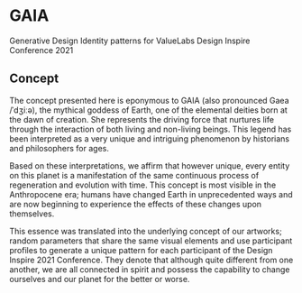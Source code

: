 # GAIA 
Generative Design Identity patterns for ValueLabs Design Inspire Conference 2021

## Concept
The concept presented here is eponymous to GAIA (also pronounced Gaea /ˈdʒiːə), the mythical goddess of Earth, one of the elemental deities born at the dawn of creation. She represents the driving force that nurtures life through the interaction of both living and non-living beings. This legend has been interpreted as a very unique and intriguing phenomenon by historians and philosophers for ages. 

Based on these interpretations, we affirm that however unique, every entity on this planet is a manifestation of the same continuous process of regeneration and evolution with time. This concept is most visible in the Anthropocene era; humans have changed Earth in unprecedented ways and are now beginning to experience the effects of these changes upon themselves.

This essence was translated into the underlying concept of our artworks; random parameters that share the same visual elements and use participant profiles to generate a unique pattern for each participant of the Design Inspire 2021 Conference. They denote that although quite different from one another, we are all connected in spirit and possess the capability to change ourselves and our planet for the better or worse.
